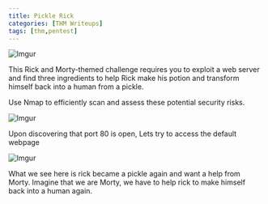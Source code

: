 ```yaml
---
title: Pickle Rick
categories: [THM Writeups]
tags: [thm,pentest]
---
```

![Imgur](https://i.imgur.com/yw2LeM0.png)

This Rick and Morty-themed challenge requires you to exploit a web server and find three ingredients to help Rick make his potion and transform himself back into a human from a pickle.

Use Nmap to efficiently scan and assess these potential security risks.

![Imgur](https://i.imgur.com/OMRJETa.png)

Upon discovering that port 80 is open, Lets try to access the default webpage

![Imgur](https://i.imgur.com/FKW6X0I.png)

What we see here is rick became a pickle again and want a help from Morty. Imagine that we are Morty, we have to help rick to make himself back into a human again. 

